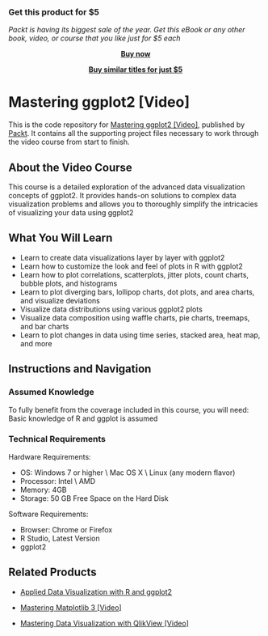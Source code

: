 
### Get this product for $5

<i>Packt is having its biggest sale of the year. Get this eBook or any other book, video, or course that you like just for $5 each</i>


<b><p align='center'>[Buy now](https://packt.link/9781789952162)</p></b>


<b><p align='center'>[Buy similar titles for just $5](https://subscription.packtpub.com/search)</p></b>


# Mastering ggplot2 [Video]
This is the code repository for [Mastering ggplot2 [Video]](https://www.packtpub.com/big-data-and-business-intelligence/mastering-ggplot2-video?utm_source=github&utm_medium=repository&utm_campaign=9781789952162), published by [Packt](https://www.packtpub.com/?utm_source=github). It contains all the supporting project files necessary to work through the video course from start to finish.
## About the Video Course
This course is a detailed exploration of the advanced data visualization concepts of ggplot2. It provides hands-on solutions to complex data visualization problems and allows you to thoroughly simplify the intricacies of visualizing your data using ggplot2

<H2>What You Will Learn</H2>
<DIV class=book-info-will-learn-text>
<UL>
<LI>Learn to create data visualizations layer by layer with ggplot2 
<LI>Learn how to customize the look and feel of plots in R with ggplot2 
<LI>Learn how to plot correlations, scatterplots, jitter plots, count charts, bubble plots, and histograms 
<LI>Learn to plot diverging bars, lollipop charts, dot plots, and area charts, and visualize deviations 
<LI>Visualize data distributions using various ggplot2 plots 
<LI>Visualize data composition using waffle charts, pie charts, treemaps, and bar charts 
<LI>Learn to plot changes in data using time series, stacked area, heat map, and more </LI></UL></DIV>

## Instructions and Navigation
### Assumed Knowledge
To fully benefit from the coverage included in this course, you will need:<br/>
Basic knowledge of R and ggplot is assumed
### Technical Requirements
Hardware Requirements:<br/>
<UL>
<LI>OS: Windows 7 or higher \ Mac OS X \ Linux (any modern flavor) </LI>
<LI>Processor: Intel \ AMD</LI>
<LI>Memory: 4GB</LI>
<LI>Storage: 50 GB Free Space on the Hard Disk</LI> </UL>

Software Requirements:<br/>
<UL>
<LI>Browser: Chrome or Firefox</LI>
<LI>R Studio, Latest Version</LI>
<LI>ggplot2</LI></UL>

## Related Products
* [Applied Data Visualization with R and ggplot2](https://www.packtpub.com/big-data-and-business-intelligence/applied-data-visualization-r-and-ggplot2-0?utm_source=github&utm_medium=repository&utm_campaign=9781789808476)

* [Mastering Matplotlib 3 [Video]](https://www.packtpub.com/big-data-and-business-intelligence/mastering-matplotlib-3-video?utm_source=github&utm_medium=repository&utm_campaign=9781789958928)

* [Mastering Data Visualization with QlikView [Video]](https://www.packtpub.com/big-data-and-business-intelligence/mastering-data-visualization-qlikview-video?utm_source=github&utm_medium=repository&utm_campaign=9781789955002)


